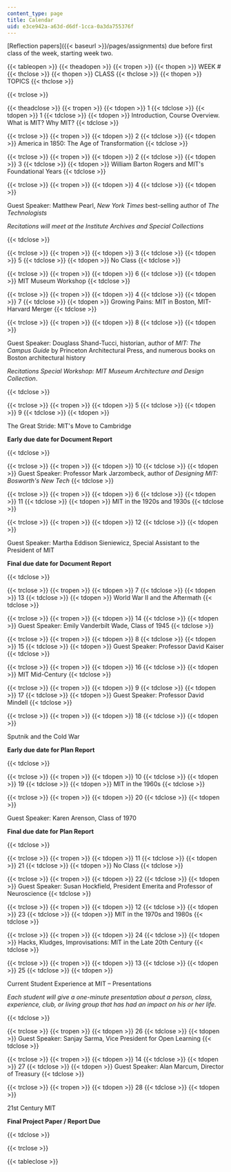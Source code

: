 ```yaml
---
content_type: page
title: Calendar
uid: e3ce942a-a63d-d6df-1cca-0a3da755376f
---
```


[Reflection papers]({{< baseurl >}}/pages/assignments) due before first class of the week, starting week two.

{{< tableopen >}}
{{< theadopen >}}
{{< tropen >}}
{{< thopen >}}
WEEK #
{{< thclose >}}
{{< thopen >}}
CLASS
{{< thclose >}}
{{< thopen >}}
TOPICS
{{< thclose >}}

{{< trclose >}}

{{< theadclose >}}
{{< tropen >}}
{{< tdopen >}}
1
{{< tdclose >}}
{{< tdopen >}}
1
{{< tdclose >}}
{{< tdopen >}}
Introduction, Course Overview. What is MIT? Why MIT?
{{< tdclose >}}

{{< trclose >}}
{{< tropen >}}
{{< tdopen >}}
2
{{< tdclose >}}
{{< tdopen >}}
America in 1850: The Age of Transformation
{{< tdclose >}}

{{< trclose >}}
{{< tropen >}}
{{< tdopen >}}
2
{{< tdclose >}}
{{< tdopen >}}
3
{{< tdclose >}}
{{< tdopen >}}
William Barton Rogers and MIT's Foundational Years
{{< tdclose >}}

{{< trclose >}}
{{< tropen >}}
{{< tdopen >}}
4
{{< tdclose >}}
{{< tdopen >}}


Guest Speaker: Matthew Pearl, _New York Times_ best-selling author of _The Technologists_

_Recitations will meet at the Institute Archives and Special Collections_


{{< tdclose >}}

{{< trclose >}}
{{< tropen >}}
{{< tdopen >}}
3
{{< tdclose >}}
{{< tdopen >}}
5
{{< tdclose >}}
{{< tdopen >}}
No Class
{{< tdclose >}}

{{< trclose >}}
{{< tropen >}}
{{< tdopen >}}
6
{{< tdclose >}}
{{< tdopen >}}
MIT Museum Workshop
{{< tdclose >}}

{{< trclose >}}
{{< tropen >}}
{{< tdopen >}}
4
{{< tdclose >}}
{{< tdopen >}}
7
{{< tdclose >}}
{{< tdopen >}}
Growing Pains: MIT in Boston, MIT-Harvard Merger
{{< tdclose >}}

{{< trclose >}}
{{< tropen >}}
{{< tdopen >}}
8
{{< tdclose >}}
{{< tdopen >}}


Guest Speaker: Douglass Shand-Tucci, historian, author of _MIT: The Campus Guide_ by Princeton Architectural Press, and numerous books on Boston architectural history

_Recitations Special Workshop: MIT Museum Architecture and Design Collection_.


{{< tdclose >}}

{{< trclose >}}
{{< tropen >}}
{{< tdopen >}}
5
{{< tdclose >}}
{{< tdopen >}}
9
{{< tdclose >}}
{{< tdopen >}}


The Great Stride: MIT's Move to Cambridge

**Early due date for Document Report**


{{< tdclose >}}

{{< trclose >}}
{{< tropen >}}
{{< tdopen >}}
10
{{< tdclose >}}
{{< tdopen >}}
Guest Speaker: Professor Mark Jarzombeck, author of _Designing MIT: Bosworth's New Tech_
{{< tdclose >}}

{{< trclose >}}
{{< tropen >}}
{{< tdopen >}}
6
{{< tdclose >}}
{{< tdopen >}}
11
{{< tdclose >}}
{{< tdopen >}}
MIT in the 1920s and 1930s
{{< tdclose >}}

{{< trclose >}}
{{< tropen >}}
{{< tdopen >}}
12
{{< tdclose >}}
{{< tdopen >}}


Guest Speaker: Martha Eddison Sieniewicz, Special Assistant to the President of MIT

**Final due date for Document Report**


{{< tdclose >}}

{{< trclose >}}
{{< tropen >}}
{{< tdopen >}}
7
{{< tdclose >}}
{{< tdopen >}}
13
{{< tdclose >}}
{{< tdopen >}}
World War II and the Aftermath
{{< tdclose >}}

{{< trclose >}}
{{< tropen >}}
{{< tdopen >}}
14
{{< tdclose >}}
{{< tdopen >}}
Guest Speaker: Emily Vanderbilt Wade, Class of 1945
{{< tdclose >}}

{{< trclose >}}
{{< tropen >}}
{{< tdopen >}}
8
{{< tdclose >}}
{{< tdopen >}}
15
{{< tdclose >}}
{{< tdopen >}}
Guest Speaker: Professor David Kaiser
{{< tdclose >}}

{{< trclose >}}
{{< tropen >}}
{{< tdopen >}}
16
{{< tdclose >}}
{{< tdopen >}}
MIT Mid-Century
{{< tdclose >}}

{{< trclose >}}
{{< tropen >}}
{{< tdopen >}}
9
{{< tdclose >}}
{{< tdopen >}}
17
{{< tdclose >}}
{{< tdopen >}}
Guest Speaker: Professor David Mindell
{{< tdclose >}}

{{< trclose >}}
{{< tropen >}}
{{< tdopen >}}
18
{{< tdclose >}}
{{< tdopen >}}


Sputnik and the Cold War

**Early due date for Plan Report**


{{< tdclose >}}

{{< trclose >}}
{{< tropen >}}
{{< tdopen >}}
10
{{< tdclose >}}
{{< tdopen >}}
19
{{< tdclose >}}
{{< tdopen >}}
MIT in the 1960s
{{< tdclose >}}

{{< trclose >}}
{{< tropen >}}
{{< tdopen >}}
20
{{< tdclose >}}
{{< tdopen >}}


Guest Speaker: Karen Arenson, Class of 1970

**Final due date for Plan Report**


{{< tdclose >}}

{{< trclose >}}
{{< tropen >}}
{{< tdopen >}}
11
{{< tdclose >}}
{{< tdopen >}}
21
{{< tdclose >}}
{{< tdopen >}}
No Class
{{< tdclose >}}

{{< trclose >}}
{{< tropen >}}
{{< tdopen >}}
22
{{< tdclose >}}
{{< tdopen >}}
Guest Speaker: Susan Hockfield, President Emerita and Professor of Neuroscience
{{< tdclose >}}

{{< trclose >}}
{{< tropen >}}
{{< tdopen >}}
12
{{< tdclose >}}
{{< tdopen >}}
23
{{< tdclose >}}
{{< tdopen >}}
MIT in the 1970s and 1980s
{{< tdclose >}}

{{< trclose >}}
{{< tropen >}}
{{< tdopen >}}
24
{{< tdclose >}}
{{< tdopen >}}
Hacks, Kludges, Improvisations: MIT in the Late 20th Century
{{< tdclose >}}

{{< trclose >}}
{{< tropen >}}
{{< tdopen >}}
13
{{< tdclose >}}
{{< tdopen >}}
25
{{< tdclose >}}
{{< tdopen >}}


Current Student Experience at MIT – Presentations

_Each student will give a one-minute presentation about a person, class, experience, club, or living group that has had an impact on his or her life._


{{< tdclose >}}

{{< trclose >}}
{{< tropen >}}
{{< tdopen >}}
26
{{< tdclose >}}
{{< tdopen >}}
Guest Speaker: Sanjay Sarma, Vice President for Open Learning
{{< tdclose >}}

{{< trclose >}}
{{< tropen >}}
{{< tdopen >}}
14
{{< tdclose >}}
{{< tdopen >}}
27
{{< tdclose >}}
{{< tdopen >}}
Guest Speaker: Alan Marcum, Director of Treasury
{{< tdclose >}}

{{< trclose >}}
{{< tropen >}}
{{< tdopen >}}
28
{{< tdclose >}}
{{< tdopen >}}


21st Century MIT

**Final Project Paper / Report Due**


{{< tdclose >}}

{{< trclose >}}

{{< tableclose >}}